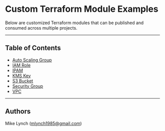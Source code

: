 # Custom Terraform Module Examples

Below are customized Terraform modules that can be published and consumed across multiple projects.

---

## Table of Contents

- [Auto Scaling Group](https://github.com/mlynch1985/terraform/tree/main/custom-modules-examples/asg)
- [IAM Role](https://github.com/mlynch1985/terraform/tree/main/custom-modules-examples/iam_role)
- [IPAM](https://github.com/mlynch1985/terraform/tree/main/custom-modules-examples/ipam)
- [KMS Key](https://github.com/mlynch1985/terraform/tree/main/custom-modules-examples/kms_key)
- [S3 Bucket](https://github.com/mlynch1985/terraform/tree/main/custom-modules-examples/s3_bucket)
- [Security Group](https://github.com/mlynch1985/terraform/tree/main/custom-modules-examples/security_group)
- [VPC](https://github.com/mlynch1985/terraform/tree/main/custom-modules-examples/vpc)

---

## Authors

Mike Lynch ([mlynch1985@gmail.com](mailto:mlynch1985@gmail.com))
